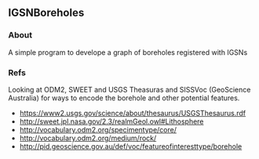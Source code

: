 ## IGSNBoreholes

### About
A simple program to develope a graph of boreholes registered with IGSNs


### Refs
Looking at ODM2, SWEET and USGS Theasuras and SISSVoc (GeoScience Australia) for
ways to encode the borehole and other potential features.

* https://www2.usgs.gov/science/about/thesaurus/USGSThesaurus.rdf 
* http://sweet.jpl.nasa.gov/2.3/realmGeol.owl#Lithosphere
* http://vocabulary.odm2.org/specimentype/core/ 
* http://vocabulary.odm2.org/medium/rock/ 
* http://pid.geoscience.gov.au/def/voc/featureofinteresttype/borehole 